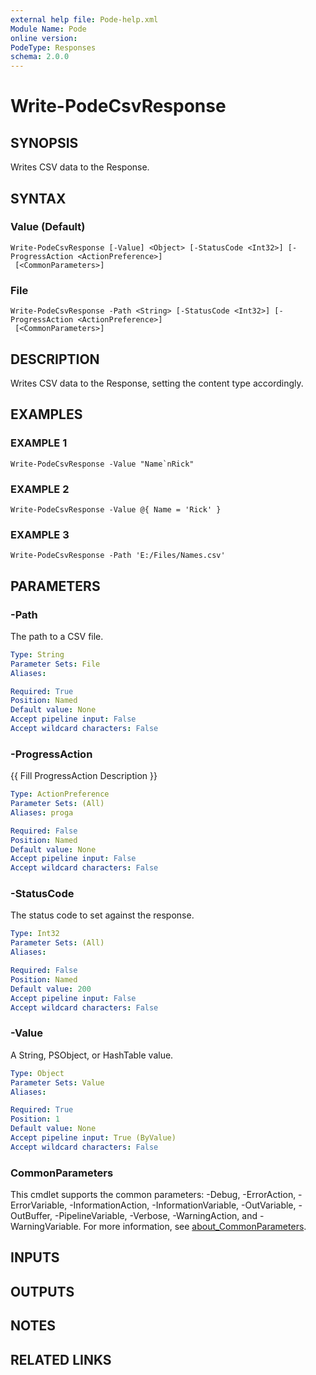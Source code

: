 ```yaml
---
external help file: Pode-help.xml
Module Name: Pode
online version:
PodeType: Responses
schema: 2.0.0
---
```


# Write-PodeCsvResponse

## SYNOPSIS
Writes CSV data to the Response.

## SYNTAX

### Value (Default)
```
Write-PodeCsvResponse [-Value] <Object> [-StatusCode <Int32>] [-ProgressAction <ActionPreference>]
 [<CommonParameters>]
```

### File
```
Write-PodeCsvResponse -Path <String> [-StatusCode <Int32>] [-ProgressAction <ActionPreference>]
 [<CommonParameters>]
```

## DESCRIPTION
Writes CSV data to the Response, setting the content type accordingly.

## EXAMPLES

### EXAMPLE 1
```
Write-PodeCsvResponse -Value "Name`nRick"
```

### EXAMPLE 2
```
Write-PodeCsvResponse -Value @{ Name = 'Rick' }
```

### EXAMPLE 3
```
Write-PodeCsvResponse -Path 'E:/Files/Names.csv'
```

## PARAMETERS

### -Path
The path to a CSV file.

```yaml
Type: String
Parameter Sets: File
Aliases:

Required: True
Position: Named
Default value: None
Accept pipeline input: False
Accept wildcard characters: False
```

### -ProgressAction
{{ Fill ProgressAction Description }}

```yaml
Type: ActionPreference
Parameter Sets: (All)
Aliases: proga

Required: False
Position: Named
Default value: None
Accept pipeline input: False
Accept wildcard characters: False
```

### -StatusCode
The status code to set against the response.

```yaml
Type: Int32
Parameter Sets: (All)
Aliases:

Required: False
Position: Named
Default value: 200
Accept pipeline input: False
Accept wildcard characters: False
```

### -Value
A String, PSObject, or HashTable value.

```yaml
Type: Object
Parameter Sets: Value
Aliases:

Required: True
Position: 1
Default value: None
Accept pipeline input: True (ByValue)
Accept wildcard characters: False
```

### CommonParameters
This cmdlet supports the common parameters: -Debug, -ErrorAction, -ErrorVariable, -InformationAction, -InformationVariable, -OutVariable, -OutBuffer, -PipelineVariable, -Verbose, -WarningAction, and -WarningVariable. For more information, see [about_CommonParameters](http://go.microsoft.com/fwlink/?LinkID=113216).

## INPUTS

## OUTPUTS

## NOTES

## RELATED LINKS
